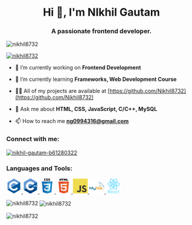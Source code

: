 <h1 align="center">Hi 👋, I'm NIkhil Gautam</h1>
<h3 align="center">A passionate frontend developer.</h3>

<p align="left"> <img src="https://komarev.com/ghpvc/?username=nikhil8732&label=Profile%20views&color=0e75b6&style=flat" alt="nikhil8732" /> </p>

<p align="left"> <a href="https://github.com/ryo-ma/github-profile-trophy"><img src="https://github-profile-trophy.vercel.app/?username=nikhil8732" alt="nikhil8732" /></a> </p>

- 🔭 I’m currently working on **Frontend Development**

- 🌱 I’m currently learning **Frameworks, Web Development Course**

- 👨‍💻 All of my projects are available at [https://github.com/Nikhil8732](https://github.com/Nikhil8732)

- 💬 Ask me about **HTML, CSS, JavaScript, C/C++, MySQL**

- 📫 How to reach me **ng0994316@gmail.com**

<h3 align="left">Connect with me:</h3>
<p align="left">
<a href="https://linkedin.com/in/nikhil-gautam-b61280322" target="blank"><img align="center" src="https://raw.githubusercontent.com/rahuldkjain/github-profile-readme-generator/master/src/images/icons/Social/linked-in-alt.svg" alt="nikhil-gautam-b61280322" height="30" width="40" /></a>
</p>

<h3 align="left">Languages and Tools:</h3>
<p align="left"> <a href="https://www.cprogramming.com/" target="_blank" rel="noreferrer"> <img src="https://raw.githubusercontent.com/devicons/devicon/master/icons/c/c-original.svg" alt="c" width="40" height="40"/> </a> <a href="https://www.w3schools.com/cpp/" target="_blank" rel="noreferrer"> <img src="https://raw.githubusercontent.com/devicons/devicon/master/icons/cplusplus/cplusplus-original.svg" alt="cplusplus" width="40" height="40"/> </a> <a href="https://www.w3schools.com/css/" target="_blank" rel="noreferrer"> <img src="https://raw.githubusercontent.com/devicons/devicon/master/icons/css3/css3-original-wordmark.svg" alt="css3" width="40" height="40"/> </a> <a href="https://www.w3.org/html/" target="_blank" rel="noreferrer"> <img src="https://raw.githubusercontent.com/devicons/devicon/master/icons/html5/html5-original-wordmark.svg" alt="html5" width="40" height="40"/> </a> <a href="https://developer.mozilla.org/en-US/docs/Web/JavaScript" target="_blank" rel="noreferrer"> <img src="https://raw.githubusercontent.com/devicons/devicon/master/icons/javascript/javascript-original.svg" alt="javascript" width="40" height="40"/> </a> <a href="https://www.mysql.com/" target="_blank" rel="noreferrer"> <img src="https://raw.githubusercontent.com/devicons/devicon/master/icons/mysql/mysql-original-wordmark.svg" alt="mysql" width="40" height="40"/> </a> <a href="https://reactjs.org/" target="_blank" rel="noreferrer"> <img src="https://raw.githubusercontent.com/devicons/devicon/master/icons/react/react-original-wordmark.svg" alt="react" width="40" height="40"/> </a> </p>

<p><img align="left" src="https://github-readme-stats.vercel.app/api/top-langs?username=nikhil8732&show_icons=true&locale=en&layout=compact" alt="nikhil8732" /></p>

<p>&nbsp;<img align="center" src="https://github-readme-stats.vercel.app/api?username=nikhil8732&show_icons=true&locale=en" alt="nikhil8732" /></p>

<p><img align="center" src="https://github-readme-streak-stats.herokuapp.com/?user=nikhil8732&" alt="nikhil8732" /></p>
